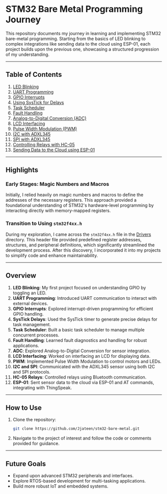 # STM32 Bare Metal Programming Journey

This repository documents my journey in learning and implementing STM32 bare-metal programming. Starting from the basics of LED blinking to complex integrations like sending data to the cloud using ESP-01, each project builds upon the previous one, showcasing a structured progression of my understanding.

---

## Table of Contents

1. [LED Blinking](./blink)
2. [UART Programming](./UART_F401RE)
3. [GPIO Interrupts](./gpio_interrupt)
4. [Using SysTick for Delays](./delay)
5. [Task Scheduler](./task_scheduler)
6. [Fault Handling](./faults)
7. [Analog-to-Digital Conversion (ADC)](./adc)
8. [LCD Interfacing](./lcd)
9. [Pulse Width Modulation (PWM)](./pwm)
10. [I2C with ADXL345](./i2c)
11. [SPI with ADXL345](./spi)
12. [Controlling Relays with HC-05](./hc05_relays)
13. [Sending Data to the Cloud using ESP-01](./esp01_AT)

---

## Highlights

### Early Stages: Magic Numbers and Macros
Initially, I relied heavily on magic numbers and macros to define the addresses of the necessary registers. This approach provided a foundational understanding of STM32's hardware-level programming by interacting directly with memory-mapped registers.

### Transition to Using `stm32f4xx.h`
During my exploration, I came across the `stm32f4xx.h` file in the [Drivers](./Drivers) directory. This header file provided predefined register addresses, structures, and peripheral definitions, which significantly streamlined the development process. After this discovery, I incorporated it into my projects to simplify code and enhance maintainability.

---

## Overview

1. **LED Blinking**: My first project focused on understanding GPIO by toggling an LED.
2. **UART Programming**: Introduced UART communication to interact with external devices.
3. **GPIO Interrupts**: Explored interrupt-driven programming for efficient GPIO handling.
4. **SysTick Delays**: Used the SysTick timer to generate precise delays for task management.
5. **Task Scheduler**: Built a basic task scheduler to manage multiple concurrent processes.
6. **Fault Handling**: Learned fault diagnostics and handling for robust applications.
7. **ADC**: Explored Analog-to-Digital Conversion for sensor integration.
8. **LCD Interfacing**: Worked on interfacing an LCD for displaying data.
9. **PWM**: Implemented Pulse Width Modulation to control motors and LEDs.
10. **I2C and SPI**: Communicated with the ADXL345 sensor using both I2C and SPI protocols.
11. **HC-05 Relays**: Controlled relays using Bluetooth communication.
12. **ESP-01**: Sent sensor data to the cloud via ESP-01 and AT commands, integrating with ThingSpeak.

---

## How to Use

1. Clone the repository:
   ```bash
   git clone https://github.com/Jjateen/stm32-bare-metal.git
   ```
2. Navigate to the project of interest and follow the code or comments provided for guidance.

---

## Future Goals

- Expand upon advanced STM32 peripherals and interfaces.
- Explore RTOS-based development for multi-tasking applications.
- Build more robust IoT and embedded systems.
